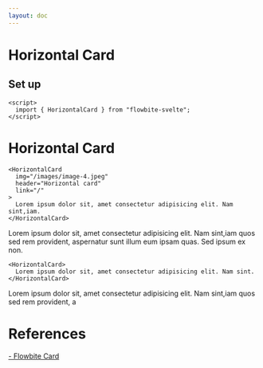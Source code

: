 ```yaml
---
layout: doc
---
```


<script>
  import { HorizontalCard } from "flowbite-svelte";
</script>

<h1 class="text-3xl w-full dark:text-white py-4">Horizontal Card</h1>

<h2 class="text-2xl w-full dark:text-white py-4">Set up</h2>

```svelte
<script>
  import { HorizontalCard } from "flowbite-svelte";
</script>
```

<h1 class="text-3xl w-full dark:text-white py-4">Horizontal Card</h1>

```svelte
<HorizontalCard
  img="/images/image-4.jpeg"
  header="Horizontal card"
  link="/"
>
  Lorem ipsum dolor sit, amet consectetur adipisicing elit. Nam sint,iam.
</HorizontalCard>
```

<div class="container flex flex-wrap justify-center rounded-xl my-4 mx-auto bg-gradient-to-r bg-white dark:bg-gray-900 border border-gray-200 dark:border-gray-700 p-2 sm:p-6">
  <HorizontalCard
    img="/images/image-4.jpeg"
    header="Horizontal card"
    link="/"
  >
    Lorem ipsum dolor sit, amet consectetur adipisicing elit. Nam sint,iam
    quos sed rem provident, aspernatur sunt illum eum ipsam quas. Sed ipsum ex
    non.
  </HorizontalCard>
</div>

```svelte
<HorizontalCard>
  Lorem ipsum dolor sit, amet consectetur adipisicing elit. Nam sint.
</HorizontalCard>
```

<div class="container flex flex-wrap justify-center rounded-xl my-4 mx-auto bg-gradient-to-r bg-white dark:bg-gray-900 border border-gray-200 dark:border-gray-700 p-2 sm:p-6">
  <HorizontalCard>
    Lorem ipsum dolor sit, amet consectetur adipisicing elit. Nam sint,iam
    quos sed rem provident, a
  </HorizontalCard>
</div>

<h1 class="text-3xl w-full dark:text-white py-4">References</h1>

<p class="dark:text-white text-base"><a href="https://flowbite.com/docs/components/card/" target="_blank" class="text-blue-600 hover:underline dark:text-blue-500">- Flowbite Card</a></p>